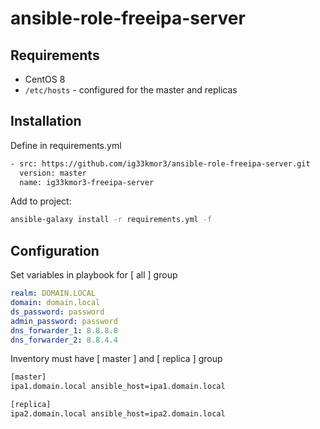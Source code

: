 # ansible-role-freeipa-server

## Requirements

- CentOS 8
- ```/etc/hosts``` - configured for the master and replicas

## Installation

Define in requirements.yml

```bash
- src: https://github.com/ig33kmor3/ansible-role-freeipa-server.git
  version: master
  name: ig33kmor3-freeipa-server
```

Add to project:

```bash
ansible-galaxy install -r requirements.yml -f
```

## Configuration

Set variables in playbook for [ all ] group

```yml
realm: DOMAIN.LOCAL
domain: domain.local
ds_password: password
admin_password: password
dns_forwarder_1: 8.8.8.8
dns_forwarder_2: 8.8.4.4
```

Inventory must have [ master ] and [ replica ] group

```bash
[master]
ipa1.domain.local ansible_host=ipa1.domain.local

[replica]
ipa2.domain.local ansible_host=ipa2.domain.local
```
